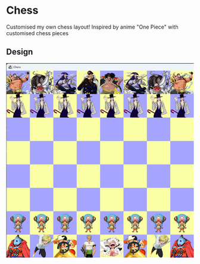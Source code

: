 # Chess
Customised my own chess layout!
Inspired by anime "One Piece" with customised chess pieces


## Design



![alt text](Chessboard.png)